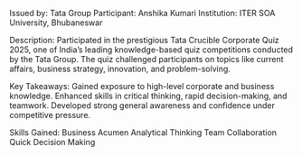 Issued by: Tata Group
Participant: Anshika Kumari
Institution: ITER SOA University, Bhubaneswar

Description:
Participated in the prestigious Tata Crucible Corporate Quiz 2025, one of India’s leading knowledge-based quiz competitions conducted by the Tata Group. The quiz challenged participants on topics like current affairs, business strategy, innovation, and problem-solving.

Key Takeaways:
Gained exposure to high-level corporate and business knowledge.
Enhanced skills in critical thinking, rapid decision-making, and teamwork.
Developed strong general awareness and confidence under competitive pressure.

Skills Gained:
Business Acumen
Analytical Thinking
Team Collaboration
Quick Decision Making
